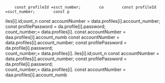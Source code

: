         const profileId =ssct_number;        co        const profileId =ssct_number;        const p

iles[i].id;ount_n
        const accountNumber = data.profiles[i].account_number;
        const profilePassword = da.profile[i].password;   
count_number;= data.profiles[i].
        const accountNumber = daa.profiles[i].account_numb
        const accountNumber = data.profiles[i].account_number;
        const profilePassword = da.profile[i].password;   
count_number;= data.profiles[i].
iles[i].id;ount_n
        const accountNumber = data.profiles[i].account_number;
        const profilePassword = da.profile[i].password;   
count_number;= data.profiles[i].
        const accountNumber = daa.profiles[i].account_numb
